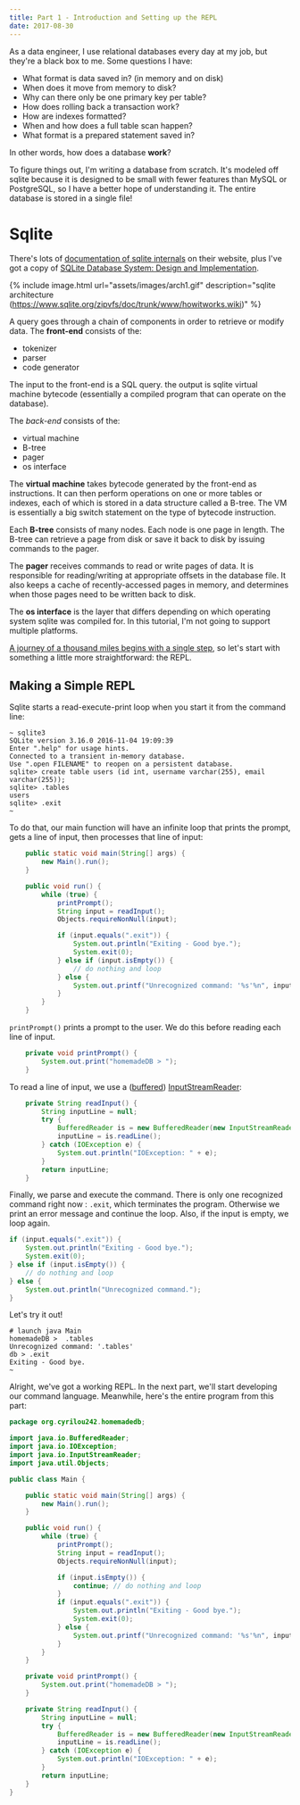 ```yaml
---
title: Part 1 - Introduction and Setting up the REPL
date: 2017-08-30
---
```


As a data engineer, I use relational databases every day at my job, but they're a black box to me. Some questions I have:
- What format is data saved in? (in memory and on disk)
- When does it move from memory to disk?
- Why can there only be one primary key per table?
- How does rolling back a transaction work?
- How are indexes formatted?
- When and how does a full table scan happen?
- What format is a prepared statement saved in?

In other words, how does a database **work**?

To figure things out, I'm writing a database from scratch. It's modeled off sqlite because it is designed to be small with fewer features than MySQL or PostgreSQL, so I have a better hope of understanding it. The entire database is stored in a single file!

# Sqlite

There's lots of [documentation of sqlite internals](https://www.sqlite.org/arch.html) on their website, plus I've got a copy of [SQLite Database System: Design and Implementation](https://play.google.com/store/books/details?id=9Z6IQQnX1JEC).

{% include image.html url="assets/images/arch1.gif" description="sqlite architecture (https://www.sqlite.org/zipvfs/doc/trunk/www/howitworks.wiki)" %}

A query goes through a chain of components in order to retrieve or modify data. The **front-end** consists of the:
- tokenizer
- parser
- code generator

The input to the front-end is a SQL query. the output is sqlite virtual machine bytecode (essentially a compiled program that can operate on the database).

The _back-end_ consists of the:
- virtual machine
- B-tree
- pager
- os interface

The **virtual machine** takes bytecode generated by the front-end as instructions. It can then perform operations on one or more tables or indexes, each of which is stored in a data structure called a B-tree. The VM is essentially a big switch statement on the type of bytecode instruction.

Each **B-tree** consists of many nodes. Each node is one page in length. The B-tree can retrieve a page from disk or save it back to disk by issuing commands to the pager.

The **pager** receives commands to read or write pages of data. It is responsible for reading/writing at appropriate offsets in the database file. It also keeps a cache of recently-accessed pages in memory, and determines when those pages need to be written back to disk.

The **os interface** is the layer that differs depending on which operating system sqlite was compiled for. In this tutorial, I'm not going to support multiple platforms.

[A journey of a thousand miles begins with a single step](https://en.wiktionary.org/wiki/a_journey_of_a_thousand_miles_begins_with_a_single_step), so let's start with something a little more straightforward: the REPL.

## Making a Simple REPL

Sqlite starts a read-execute-print loop when you start it from the command line:

```shell
~ sqlite3
SQLite version 3.16.0 2016-11-04 19:09:39
Enter ".help" for usage hints.
Connected to a transient in-memory database.
Use ".open FILENAME" to reopen on a persistent database.
sqlite> create table users (id int, username varchar(255), email varchar(255));
sqlite> .tables
users
sqlite> .exit
~
```

To do that, our main function will have an infinite loop that prints the prompt, gets a line of input, then processes that line of input:

```java
    public static void main(String[] args) {
        new Main().run();
    }

    public void run() {
        while (true) {
            printPrompt();
            String input = readInput();
            Objects.requireNonNull(input);

            if (input.equals(".exit")) {
                System.out.println("Exiting - Good bye.");
                System.exit(0);
            } else if (input.isEmpty()) {
                // do nothing and loop
            } else {
                System.out.printf("Unrecognized command: '%s'%n", input);
            }
        }
    }
```


`printPrompt()` prints a prompt to the user. We do this before reading each line of input.

```java
    private void printPrompt() {
        System.out.print("homemadeDB > ");
    }
```

To read a line of input, we use a ([buffered](https://docs.oracle.com/javase/8/docs/api/java/io/BufferedReader.html)) [InputStreamReader](https://docs.oracle.com/en/java/javase/11/docs/api/java.base/java/io/InputStreamReader.html):


```java
    private String readInput() {
        String inputLine = null;
        try {
            BufferedReader is = new BufferedReader(new InputStreamReader(System.in));
            inputLine = is.readLine();
        } catch (IOException e) {
            System.out.println("IOException: " + e);
        }
        return inputLine;
    }
```

Finally, we parse and execute the command.
There is only one recognized command right now : `.exit`, which terminates the program. Otherwise we print an error message and continue the loop.
Also, if the input is empty, we loop again.

```java
if (input.equals(".exit")) {
    System.out.println("Exiting - Good bye.");
    System.exit(0);
} else if (input.isEmpty()) {
    // do nothing and loop
} else {
    System.out.println("Unrecognized command.");
}
```

Let's try it out!
```shell
# launch java Main
homemadeDB >  .tables
Unrecognized command: '.tables'
db > .exit
Exiting - Good bye.
~
```

Alright, we've got a working REPL. In the next part, we'll start developing our command language. Meanwhile, here's the entire program from this part:

```java
package org.cyrilou242.homemadedb;

import java.io.BufferedReader;
import java.io.IOException;
import java.io.InputStreamReader;
import java.util.Objects;

public class Main {

    public static void main(String[] args) {
        new Main().run();
    }

    public void run() {
        while (true) {
            printPrompt();
            String input = readInput();
            Objects.requireNonNull(input);

            if (input.isEmpty()) {
                continue; // do nothing and loop
            }
            if (input.equals(".exit")) {
                System.out.println("Exiting - Good bye.");
                System.exit(0);
            } else {
                System.out.printf("Unrecognized command: '%s'%n", input);
            }
        }
    }

    private void printPrompt() {
        System.out.print("homemadeDB > ");
    }

    private String readInput() {
        String inputLine = null;
        try {
            BufferedReader is = new BufferedReader(new InputStreamReader(System.in));
            inputLine = is.readLine();
        } catch (IOException e) {
            System.out.println("IOException: " + e);
        }
        return inputLine;
    }
}
```
